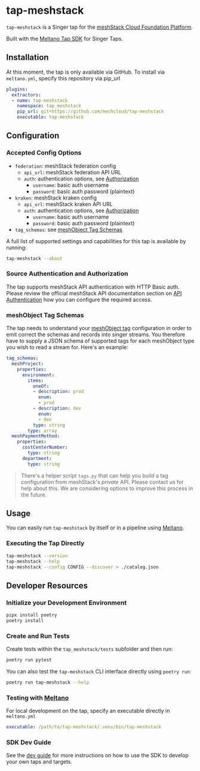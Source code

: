 # tap-meshstack

`tap-meshstack` is a Singer tap for the [meshStack Cloud Foundation Platform](https://www.meshcloud.io/).

Built with the [Meltano Tap SDK](https://sdk.meltano.com) for Singer Taps.

## Installation

At this moment, the tap is only available via GitHub.
To install via `meltano.yml`, specify this repository via pip_url

```yaml
plugins:
  extractors:
  - name: tap-meshstack
    namespace: tap_meshstack
    pip_url: git+https://github.com/meshcloud/tap-meshstack
    executable: tap-meshstack
```

## Configuration

### Accepted Config Options
- `federation`: meshStack federation config
  - `api_url`: meshStack federation API URL
  - `auth`: authentication options, see [Authorization](#source-authentication-and-authorization)
    - `username`: basic auth username
    - `password`: basic auth password (plaintext)
- `kraken`: meshStack kraken config
  - `api_url`: meshStack kraken API URL
  - `auth`: authentication options, see [Authorization](#source-authentication-and-authorization)
    - `username`: basic auth username
    - `password`: basic auth password (plaintext)
- `tag_schemas`: see [meshObject Tag Schemas](#meshobject-tag-schemas)

A full list of supported settings and capabilities for this tap is available by running:

```bash
tap-meshstack --about
```

### Source Authentication and Authorization

The tap supports meshStack API authentication with HTTP Basic auth. Please review the official meshStack API documentation
section on [API Authentication](https://docs.meshcloud.io/api#authentication) how you can configure the required access.

### meshObject Tag Schemas

The tap needs to understand your [meshObject tag](https://docs.meshcloud.io/docs/meshstack.metadata-tags.html) configuration
in order to emit correct the schemas and records into singer streams. You therefore have to supply a JSON schema
of supported tags for each meshObject type you wish to read a stream for. Here's an example:

```yaml
tag_schemas:
  meshProject:
    properties:
      environment:
        items:
          oneOf:
          - description: prod
            enum:
            - prod
          - description: dev
            enum:
            - dev
          type: string
        type: array
  meshPaymentMethod:
    properties:
      costCenterNumber:
        type: string
      department:
        type: string
```

> There's a helper script `tags.py` that can help you build a tag configuration from meshStack's _private_ API.
> Please contact us for help about this. We are considering options to improve this process in the future.

## Usage

You can easily run `tap-meshstack` by itself or in a pipeline using [Meltano](https://meltano.com/).

### Executing the Tap Directly

```bash
tap-meshstack --version
tap-meshstack --help
tap-meshstack --config CONFIG --discover > ./catalog.json
```

## Developer Resources

### Initialize your Development Environment

```bash
pipx install poetry
poetry install
```

### Create and Run Tests

Create tests within the `tap_meshstack/tests` subfolder and
  then run:

```bash
poetry run pytest
```

You can also test the `tap-meshstack` CLI interface directly using `poetry run`:

```bash
poetry run tap-meshstack --help
```

### Testing with [Meltano](https://www.meltano.com)

For local development on the tap, specify an executable directly in `meltano.yml`

```yaml
executable: /path/to/tap-meshstack/.venv/bin/tap-meshstack
```

### SDK Dev Guide

See the [dev guide](https://sdk.meltano.com/en/latest/dev_guide.html) for more instructions on how to use the SDK to 
develop your own taps and targets.
